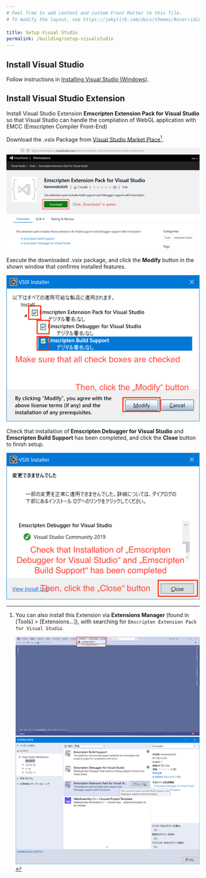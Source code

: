 ```yaml
---
# Feel free to add content and custom Front Matter to this file.
# To modify the layout, see https://jekyllrb.com/docs/themes/#overriding-theme-defaults

title: Setup Visual Studio
permalink: /building/setup-visualstudio
---
```


## Install Visual Studio

Follow instructions in [Installing Visual Studio (Windows)](https://zenn.dev/reputeless/books/siv3d-documentation-en/viewer/requirements#3.1-installing-visual-studio-(windows)).

## Install Visual Studio Extension

Install Visual Studio Extension **Emscripten Extension Pack for Visual Studio** so that Visual Studio can handle the compilation of WebGL application with EMCC (Emscripten Compiler Front-End)

Download the .vsix Package from [Visual Studio Market Place](https://marketplace.visualstudio.com/items?itemName=KamenokoSoft.emscripten-extensions)[^install-via-extension-manager].

![VisualStudioExtensionInstaller0_en.png](/assets/img/building/setup-visualstudio/VisualStudioExtensionInstaller0_en.png)

Execute the downloaded .vsix package, and click the **Modify** button in the shown window that confirms installed features.

![VisualStudioExtensionInstaller1_en.png](/assets/img/building/setup-visualstudio/VisualStudioExtensionInstaller1_en.png)

Check that installation of **Emscripten Debugger for Visual Studio** and **Emscripten Build Support** has been completed, and click the **Close** button to finish setup.

![VisualStudioExtensionInstaller2_en.png](/assets/img/building/setup-visualstudio/VisualStudioExtensionInstaller2_en.png)

[^install-via-extension-manager]: You can also install this Extension via **Extensions Manager** (found in [Tools] > [Extensions...]), with searching for `Emscripten Extension Pack for Visual Studio`.

    ![setup-vs-ext-1.png](/assets/img/building/setup-visualstudio/setup-vs-ext-1.png)
    ![VisualStudioExtensionManager0.png](/assets/img/building/setup-visualstudio/VisualStudioExtensionManager0.png)

